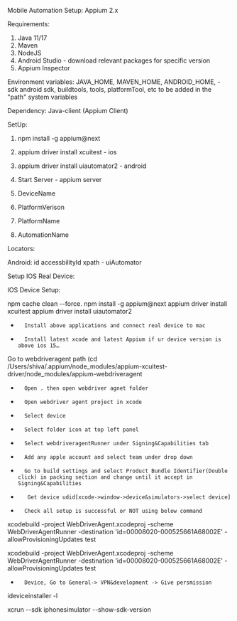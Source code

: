 Mobile Automation Setup:
Appium 2.x

Requirements:
1. Java 11/17
2. Maven
3. NodeJS
4. Android Studio - download relevant packages for specific version
5. Appium Inspector

Environment variables:
JAVA_HOME,
MAVEN_HOME,
ANDROID_HOME, - sdk
android sdk, buildtools, tools, platformTool, etc to be added in the "path" system variables

Dependency: Java-client (Appium Client)

SetUp:

1. npm install -g appium@next
2. appium driver install xcuitest - ios
3. appium driver install uiautomator2 - android
4. Start Server - appium server

1. DeviceName
2. PlatformVerison
3. PlatformName
4. AutomationName

Locators:

Android:
id
accessbilityId
xpath -
uiAutomator

Setup IOS Real Device:

IOS Device Setup:

npm cache clean --force.
npm install -g appium@next
appium driver install xcuitest
appium driver install uiautomator2

* 		Install above applications and connect real device to mac
* 		Install latest xcode and latest Appium if ur device version is above ios 15…
Go to webdriveragent path (cd  /Users/shiva/.appium/node_modules/appium-xcuitest-driver/node_modules/appium-webdriveragent

* 		Open . then open webdriver agnet folder
* 		Open webdriver agent project in xcode
* 		Select device
* 		Select folder icon at top left panel
* 		Select webdriveragentRunner under Signing&Capabilities tab
* 		Add any apple account and select team under drop down
* 		Go to build settings and select Product Bundle Identifier(Double click) in packing section and change until it accept in Signing&Capabilities
* 		 Get device udid[xcode->window->device&simulators->select device]
* 		Check all setup is successful or NOT using below command

xcodebuild -project WebDriverAgent.xcodeproj -scheme WebDriverAgentRunner -destination 'id=00008020-000525661A68002E' -allowProvisioningUpdates test



xcodebuild -project WebDriverAgent.xcodeproj -scheme WebDriverAgentRunner -destination 'id=00008020-000525661A68002E' -allowProvisioningUpdates test


* 		Device, Go to General-> VPN&development -> Give persmission


ideviceinstaller -l

xcrun --sdk iphonesimulator --show-sdk-version















